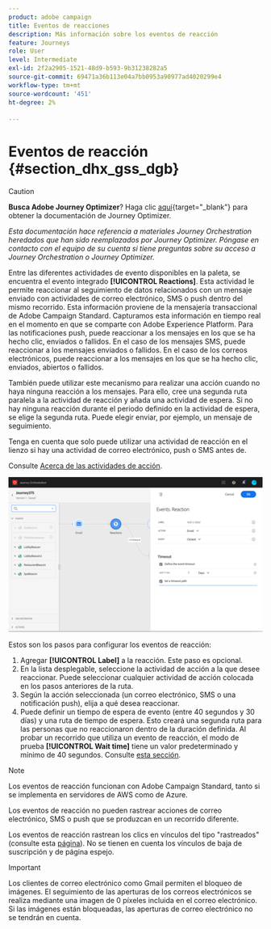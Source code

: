 ```yaml
---
product: adobe campaign
title: Eventos de reacciones
description: Más información sobre los eventos de reacción
feature: Journeys
role: User
level: Intermediate
exl-id: 2f2a2905-1521-48d9-b593-9b31238282a5
source-git-commit: 69471a36b113e04a7bb0953a90977ad4020299e4
workflow-type: tm+mt
source-wordcount: '451'
ht-degree: 2%

---
```


# Eventos de reacción {#section_dhx_gss_dgb}


>[!CAUTION]
>
>**Busca Adobe Journey Optimizer**? Haga clic [aquí](https://experienceleague.adobe.com/es/docs/journey-optimizer/using/ajo-home){target="_blank"} para obtener la documentación de Journey Optimizer.
>
>
>_Esta documentación hace referencia a materiales Journey Orchestration heredados que han sido reemplazados por Journey Optimizer. Póngase en contacto con el equipo de su cuenta si tiene preguntas sobre su acceso a Journey Orchestration o Journey Optimizer._



Entre las diferentes actividades de evento disponibles en la paleta, se encuentra el evento integrado **[!UICONTROL Reactions]**. Esta actividad le permite reaccionar al seguimiento de datos relacionados con un mensaje enviado con actividades de correo electrónico, SMS o push dentro del mismo recorrido. Esta información proviene de la mensajería transaccional de Adobe Campaign Standard. Capturamos esta información en tiempo real en el momento en que se comparte con Adobe Experience Platform. Para las notificaciones push, puede reaccionar a los mensajes en los que se ha hecho clic, enviados o fallidos. En el caso de los mensajes SMS, puede reaccionar a los mensajes enviados o fallidos. En el caso de los correos electrónicos, puede reaccionar a los mensajes en los que se ha hecho clic, enviados, abiertos o fallidos.

También puede utilizar este mecanismo para realizar una acción cuando no haya ninguna reacción a los mensajes. Para ello, cree una segunda ruta paralela a la actividad de reacción y añada una actividad de espera. Si no hay ninguna reacción durante el periodo definido en la actividad de espera, se elige la segunda ruta. Puede elegir enviar, por ejemplo, un mensaje de seguimiento.

Tenga en cuenta que solo puede utilizar una actividad de reacción en el lienzo si hay una actividad de correo electrónico, push o SMS antes de.

Consulte [Acerca de las actividades de acción](../building-journeys/about-action-activities.md).

![](../assets/journey45.png)

Estos son los pasos para configurar los eventos de reacción:

1. Agregar **[!UICONTROL Label]** a la reacción. Este paso es opcional.
1. En la lista desplegable, seleccione la actividad de acción a la que desee reaccionar. Puede seleccionar cualquier actividad de acción colocada en los pasos anteriores de la ruta.
1. Según la acción seleccionada (un correo electrónico, SMS o una notificación push), elija a qué desea reaccionar.
1. Puede definir un tiempo de espera de evento (entre 40 segundos y 30 días) y una ruta de tiempo de espera. Esto creará una segunda ruta para las personas que no reaccionaron dentro de la duración definida. Al probar un recorrido que utiliza un evento de reacción, el modo de prueba **[!UICONTROL Wait time]** tiene un valor predeterminado y mínimo de 40 segundos. Consulte [esta sección](../building-journeys/testing-the-journey.md).

>[!NOTE]
>
>Los eventos de reacción funcionan con Adobe Campaign Standard, tanto si se implementa en servidores de AWS como de Azure.
>
>Los eventos de reacción no pueden rastrear acciones de correo electrónico, SMS o push que se produzcan en un recorrido diferente.
>
>Los eventos de reacción rastrean los clics en vínculos del tipo &quot;rastreados&quot; (consulte esta [página](https://experienceleague.adobe.com/docs/campaign-standard/using/designing-content/links.html#about-tracked-urls)). No se tienen en cuenta los vínculos de baja de suscripción y de página espejo.

>[!IMPORTANT]
>
>Los clientes de correo electrónico como Gmail permiten el bloqueo de imágenes. El seguimiento de las aperturas de los correos electrónicos se realiza mediante una imagen de 0 píxeles incluida en el correo electrónico. Si las imágenes están bloqueadas, las aperturas de correo electrónico no se tendrán en cuenta.
